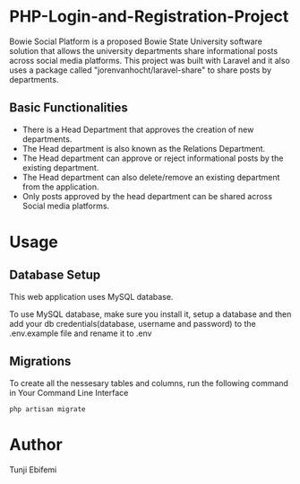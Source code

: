 # PHP-Login-and-Registration-Project
Bowie Social Platform is a proposed Bowie State University software solution that allows the university departments share informational posts across social media platforms. This project was built with Laravel and it also uses a package called "jorenvanhocht/laravel-share" to share posts by departments.

## Basic Functionalities
* There is a Head Department that approves the creation of new departments.
* The Head department is also known as the Relations Department.
* The Head department can approve or reject informational posts by the existing department.
* The Head department can also delete/remove an existing department from the application.
* Only posts approved by the head department can be shared across Social media platforms.

# Usage
## Database Setup
This web application uses MySQL database.

To use MySQL database, make sure you install it, setup a database and then add your db credentials(database, username and password) to the .env.example file and rename it to .env

## Migrations
To create all the nessesary tables and columns, run the following command in Your Command Line Interface

    php artisan migrate

# Author
Tunji Ebifemi
